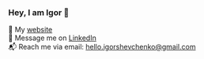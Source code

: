 ### Hey, I am Igor 👋

👀 My [website](https://igorshevchenko.com) 
<br>
📨 Message me on [LinkedIn](https://www.linkedin.com/in/igorshevchenkowork/)
<br>
📬 Reach me via email: <hello.igorshevchenko@gmail.com>
<br>

<br>




